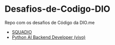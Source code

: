 # Desafios-de-Codigo-DIO
Repo com os desafios de Código da DIO.me

- <a href="./SQUADIO">SQUADIO</a>
- <a href="./Pyvivo">Python AI Backend Developer (vivo)</a>
